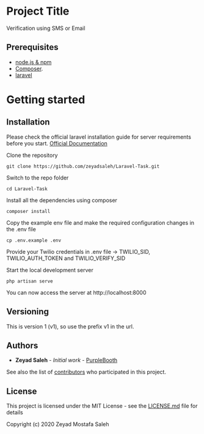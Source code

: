 # Project Title

Verification using SMS or Email

## Prerequisites

- [node.js & npm](https://nodejs.org/)
- [Composer](https://getcomposer.org/download/).
- [laravel](http://laravel.com/)


# Getting started

## Installation

Please check the official laravel installation guide for server requirements before you start. [Official Documentation](https://laravel.com/docs/5.4/installation#installation)


Clone the repository

    git clone https://github.com/zeyadsaleh/Laravel-Task.git

Switch to the repo folder

    cd Laravel-Task

Install all the dependencies using composer

    composer install

Copy the example env file and make the required configuration changes in the .env file

    cp .env.example .env
    
Provide your Twilio credentials in .env file -> TWILIO_SID, TWILIO_AUTH_TOKEN and TWILIO_VERIFY_SID

Start the local development server

    php artisan serve

You can now access the server at http://localhost:8000


## Versioning

This is version 1 (v1), so use the prefix v1 in the url. 

## Authors

* **Zeyad Saleh** - *Initial work* - [PurpleBooth](https://www.linkedin.com/in/zeyad-saleh-612ab7124/)

See also the list of [contributors](https://github.com/your/project/contributors) who participated in this project.

## License

This project is licensed under the MIT License - see the [LICENSE.md](LICENSE.md) file for details

Copyright (c) 2020 Zeyad Mostafa Saleh


